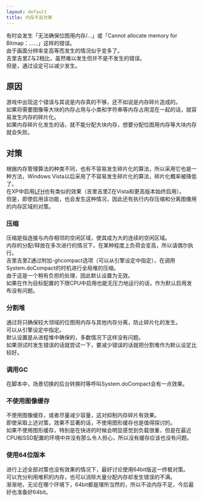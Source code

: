 ```yaml
---
layout: default
title: 内存不足対策
---
```


有时会发生「无法确保位图用内存/…」或「Cannot allocate memory for Bitmap：……」这样的错误。  
由于画面分辨率变高等而发生的情况似乎变多了。  
吉里吉里Z与2相比，虽然难以发生但并不是不发生的错误。  
但是，通过设定可以减少发生。

## 原因
游戏中出现这个错误与其说是内存真的不够，还不如说是内存碎片造成的。  
如果将需要图像等大块的内存占用与小类和字符串等内存占用混在一起的话，就容易发生内存的碎片化。  
如果内存碎片化发生的话，就不能分配大块内存，想要分配位图用内存等大块内存就会失败。  


## 对策
根据内存管理算法的种类不同，也有不容易发生碎片化的算法，所以采用它也是一种方法，Windows Vista以后采用了不容易发生碎片化的算法，碎片化概率被降低了。  
在XP中启用[LFH](https://msdn.microsoft.com/ja-cn/library/windows/desktop/aa366750%28v=vs.85%29.aspx)也有类似的效果（吉里吉里Z在Vista和更高版本始终启用）。  
但是，即使启用该功能，也会发生这种情况，因此还有执行内存压缩和分离图像用的内存区域的对策。  

### 压缩
压缩是指连接与内存相邻的空闲区域，使其成为大的连续的空闲区域。  
内存的分配/释放在多次进行的情况下，在某种程度上负荷会变高，所以请偶尔执行。  
吉里吉里Z通过附加-ghcompact选项（可以从引擎设定中指定），在调用System.doCompact的时机进行全局堆的压缩。  
由于这是一个稍有负担的处理，因此默认设置为无效。  
如果在作为目标配置的下限CPU中启用也能无压力地运行的话，作为默认启用发布没有问题。


### 分割堆
通过将只确保较大领域的位图用内存与其他内存分离，防止碎片化的发生。  
可以从引擎设定中指定。  
默认设置是从进程堆中确保的，多数情况下这样没有问题。  
如果测试时发生错误的话就尝试一下，要减少错误的话就把分割堆作为默认设定比较好。  

### 调用GC
在脚本中，场景切换的后台转换时等呼叫System.doCompact会有一点效果。  

### 不使用图像缓存
<!-- グラフィックキャッシュは使わないか、出来るだけ少ない容量にした方がメモリのフラグメンテーション抑止に効果がある。  
上述の対策をしても効果が内容であれば、グラフィックキャッシュを使用しないようにすることも検討の余地がある。  
グラフィックキャッシュを使わないと、特にスキップ時に顕著に重いと感じられるが、最近のCPUやSSDが積まれた環境ではそこまで気になるほどではないので、キャッシュなしにしてしまっても問題ないと思われる。
 -->
不使用图像缓存，或者尽量减少容量，这对抑制内存碎片有效果。  
即使采取上述对策，效果不显著的话，不使用图形缓存也是值得探讨的。  
如果不使用图形缓存，特别是在快进的时候会明显感觉到负载很重，但是在最近CPU和SSD配置的环境中并没有那么令人担心，所以没有缓存应该也没有问题。  

### 使用64位版本
进行上述全部对策也没有效果的情况下，最好讨论使用64bit版这一终极对策。  
可以充分利用堆积的内存，也可以消除大量分配内存却发生错误的不满。  
渐渐地，无论在哪个环境下，64bit都是理所当然的，所以不谈内存不足，今后最好也准备好64bit。